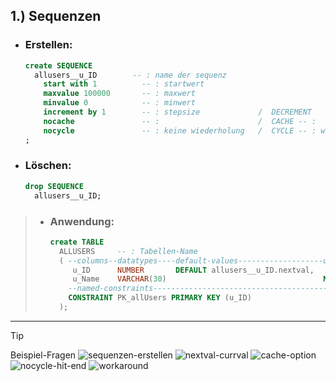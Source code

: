 <!-- SEQUENCES ERSTELLUNG -->

## 1.) Sequenzen
  - ### Erstellen:
    ```sql
    create SEQUENCE                
      allusers__u_ID        -- : name der sequenz
        start with 1          -- : startwert
        maxvalue 100000       -- : maxwert
        minvalue 0            -- : minwert
        increment by 1        -- : stepsize             /  DECREMENT
        nocache               -- :                      /  CACHE -- : 
        nocycle               -- : keine wiederholung   /  CYCLE -- : wiederholung der sequenz
    ;
    ```

  - ### Löschen:
    ```sql
    drop SEQUENCE
      allusers__u_ID;
    ```

> - ### Anwendung:
>   ```sql
>   create TABLE
>     ALLUSERS     -- : Tabellen-Name
>     ( --columns--datatypes----default-values-------------------unnamed-constraints
>        u_ID      NUMBER       DEFAULT allusers__u_ID.nextval,
>        u_Name    VARCHAR(30)                                   NOT NULL,
>       --named-constraints---------------------------------------------------------
>       CONSTRAINT PK_allUsers PRIMARY KEY (u_ID)
>     );
>   ```

---

> [!TIP]
> Beispiel-Fragen
> ![sequenzen-erstellen](./img/seg_q01.png)
> ![nextval-currval](./img/seg_q02.png)
> ![cache-option](./img/seg_q03.png)
> ![nocycle-hit-end](./img/seg_q04.png) 
> ![workaround](./img/seg_q05.png) 
